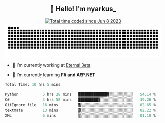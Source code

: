 <h2 align="center">👋 Hello! I'm nyarkus_</h2>
<p align="center">
  <a href="https://wakatime.com/@8f9aa332-6725-4e00-a5d9-b2317a4b74a6">
    <img src="https://wakatime.com/badge/user/8f9aa332-6725-4e00-a5d9-b2317a4b74a6.svg" alt="Total time coded since Jun 8 2023" />
  </a>
  <br>
  <img src = "https://github.com/nyarkus/nyarkus/blob/output/github-snake-dark.svg">
</p>

- 🔭 I’m currently working at [Eternal Beta](https://github.com/Kacianoki/Eternal-Beta)
<!--- 💬 Ask me about **nothing :<**-->
- 🌱 I’m currently learning **F# and ASP.NET**

<!--START_SECTION:waka-->

```fs
Total Time: 10 hrs 5 mins

Python           5 hrs 28 mins   █████████████▓░░░░░░░░░░░   54.14 %
C#               3 hrs 58 mins   █████████▓░░░░░░░░░░░░░░░   39.26 %
GitIgnore file   16 mins         ▓░░░░░░░░░░░░░░░░░░░░░░░░   02.65 %
textmate         13 mins         ▓░░░░░░░░░░░░░░░░░░░░░░░░   02.22 %
XML              6 mins          ▒░░░░░░░░░░░░░░░░░░░░░░░░   01.10 %
```

<!--END_SECTION:waka-->
